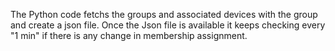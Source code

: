 The Python code fetchs the groups and associated devices with the group and create a json file.
Once the Json file is available it keeps checking every "1 min" if there is any change in membership assignment. 

